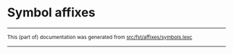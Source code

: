 
# Symbol affixes

* * *

<small>This (part of) documentation was generated from [src/fst/affixes/symbols.lexc](https://github.com/giellalt/lang-sqi/blob/main/src/fst/affixes/symbols.lexc)</small>

---

